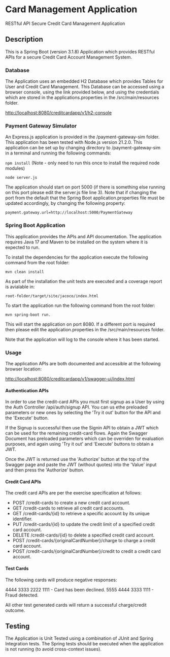 # Card Management Application

RESTful API Secure Credit Card Management Application

## Description

This is a Spring Boot (version 3.1.8) Application which provides RESTful APIs for a secure Credit
Card Account Management System.

### Database

The Application uses an embedded H2 Database which provides Tables for User and Credit Card
Management. This Database can be accessed using a browser console, using the link provided below,
and using the credentials which are stored in the applications.properties in the /src/main/resources
folder.

<http://localhost:8080/creditcardapp/v1/h2-console>

### Payment Gateway Simulator

An Express.js application is provided in the /payment-gateway-sim folder. This application has been
tested with Node.js version 21.2.0. This application can be set up by changing directory to
/payment-gateway-sim in a terminal and running the following commands:

`npm install` (Note - only need to run this once to install the required node modules)

`node server.js`

The application should start on port 5000 (if there is something else running on this port please
edit the server.js file line 3). Note that if changing the port from the default that the Spring
Boot application.properties file must be updated accordingly, by changing the following property:

`payment.gateway.url=http://localhost:5000/PaymentGateway`

### Spring Boot Application

This application provides the APIs and API documentation. The application requires Java 17 and Maven to be
installed on the system where it is expected to run.

To install the dependencies for the application execute the following command from the root folder:

`mvn clean install`

As part of the installation the unit tests are executed and a coverage report is avialable in:

`root-folder/target/site/jacoco/index.html`

To start the application run the following command from the root folder:

`mvn spring-boot run.`

This will start the application on port 8080. If a different port is required then please edit the
application.properties in the /src/main/resources folder.

Note that the application will log to the console where it has been started.

### Usage

The application APIs are both documented and accessible at the following browser location:

<http://localhost:8080/creditcardapp/v1/swagger-ui/index.html>

#### Authentication APIs

In order to use the credit-card APIs you must first signup as a User by using the Auth Controller
/api/auth/signup API. You can us ethe preloaded parameters or new ones by selecting the 'Try it out'
button for the API and the 'Execute' button.

If the Signup is successful then use the Signin API to obtain a JWT which can be used for the
remaining credit-card flows. Again the Swagger Document has preloaded parameters which can be
overriden for evaluation purposes, and again using 'Try it out' and 'Execute' buttons to obtain
a JWT.

Once the JWT is returned use the 'Authorize' button at the top of the Swagger page and paste the
JWT (without quotes) into the 'Value' input and then press the 'Authorize' button.

#### Credit Card APIs

The credit card APIs are per the exercise specification at follows:

* POST   /credit-cards to create a new credit card account.
* GET    /credit-cards to retrieve all credit card accounts.
* GET    /credit-cards/{id} to retrieve a specific account by its unique identifier.
* PUT    /credit-cards/{id} to update the credit limit of a specified credit card account.
* DELETE /credit-cards/{id} to delete a specified credit card account.
* POST   /credit-cards/{originalCardNumber}/charge to charge a credit card account.
* POST   /credit-cards/{originalCardNumber}/credit to credit a credit card account.

#### Test Cards

The following cards will produce negative responses:

4444 3333 2222 1111 - Card has been declined.
5555 4444 3333 1111 - Fraud detected.

All other test generated cards will return a successful charge/credit outcome.

## Testing

The Application is Unit Tested using a combination of JUnit and Spring Integration tests. The
Spring tests should be executed when the application is not running (to avoid cross-context issues).
